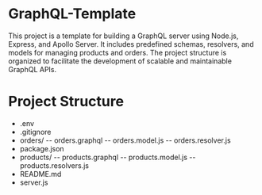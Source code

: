 # GraphQL-Template

This project is a template for building a GraphQL server using Node.js, Express, and Apollo Server. It includes predefined schemas, resolvers, and models for managing products and orders. The project structure is organized to facilitate the development of scalable and maintainable GraphQL APIs.

# Project Structure

- .env
- .gitignore
- orders/
  -- orders.graphql
  -- orders.model.js
  -- orders.resolver.js
- package.json
- products/
  -- products.graphql
  -- products.model.js
  -- products.resolvers.js
- README.md
- server.js
